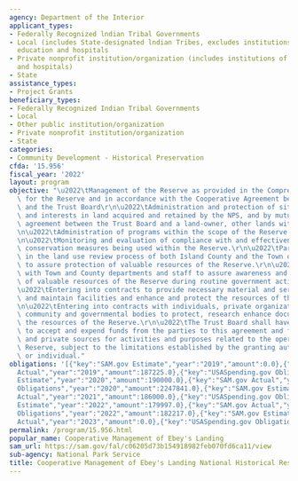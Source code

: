 ```yaml
---
agency: Department of the Interior
applicant_types:
- Federally Recognized lndian Tribal Governments
- Local (includes State-designated lndian Tribes, excludes institutions of higher
  education and hospitals
- Private nonprofit institution/organization (includes institutions of higher education
  and hospitals)
- State
assistance_types:
- Project Grants
beneficiary_types:
- Federally Recognized Indian Tribal Governments
- Local
- Other public institution/organization
- Private nonprofit institution/organization
- State
categories:
- Community Development - Historical Preservation
cfda: '15.956'
fiscal_year: '2022'
layout: program
objective: "\u2022\tManagement of the Reserve as provided in the Comprehensive Plan\
  \ for the Reserve and in accordance with the Cooperative Agreement between the NPS\
  \ and the Trust Board\r\n\u2022\tAdministration and protection of sites, facilities\
  \ and interests in land acquired and retained by the NPS, and by mutual written\
  \ agreement between the Trust Board and a land-owner, other lands within the Reserve.\r\
  \n\u2022\tAdministration of programs within the scope of the Reserve purposes.\r\
  \n\u2022\tMonitoring and evaluation of compliance with and effectiveness of various\
  \ conservation measures being used within the Reserve.\r\n\u2022\tParticipation\
  \ in the land use review process of both Island County and the Town of Coupeville,\
  \ to assure protection of valuable resources of the Reserve.\r\n\u2022\tCooperation\
  \ with Town and County departments and staff to assure awareness and protection\
  \ of valuable resources of the Reserve during routine government activities.\r\n\
  \u2022\tEntering into contracts to provide necessary material and services to develop\
  \ and maintain facilities and enhance and protect the resources of the Reserve.\r\
  \n\u2022\tEntering into contracts with individuals, private organizations and local\
  \ community and governmental bodies to protect, research enhance document and interpret\
  \ the resources of the Reserve.\r\n\u2022\tThe Trust Board shall have the authority\
  \ to accept and expend funds from the parties to this agreement and from other public\
  \ and private sources for activities and purposes related to the operation of the\
  \ Reserve, subject to the limitations established by the granting authority, organization\
  \ or individual."
obligations: '[{"key":"SAM.gov Estimate","year":"2019","amount":0.0},{"key":"SAM.gov
  Actual","year":"2019","amount":187225.0},{"key":"USASpending.gov Obligations","year":"2019","amount":187225.0},{"key":"SAM.gov
  Estimate","year":"2020","amount":190000.0},{"key":"SAM.gov Actual","year":"2020","amount":247840.0},{"key":"USASpending.gov
  Obligations","year":"2020","amount":2247841.0},{"key":"SAM.gov Estimate","year":"2021","amount":250000.0},{"key":"SAM.gov
  Actual","year":"2021","amount":186000.0},{"key":"USASpending.gov Obligations","year":"2021","amount":186000.0},{"key":"SAM.gov
  Estimate","year":"2022","amount":179997.0},{"key":"SAM.gov Actual","year":"2022","amount":182217.0},{"key":"USASpending.gov
  Obligations","year":"2022","amount":182217.0},{"key":"SAM.gov Estimate","year":"2023","amount":190000.0},{"key":"SAM.gov
  Actual","year":"2023","amount":0.0},{"key":"USASpending.gov Obligations","year":"2023","amount":211000.0}]'
permalink: /program/15.956.html
popular_name: Cooperative Management of Ebey's Landing
sam_url: https://sam.gov/fal/c06205d73b154918982feb070fd6ca11/view
sub-agency: National Park Service
title: Cooperative Management of Ebey's Landing National Historical Reserve.
---
```

